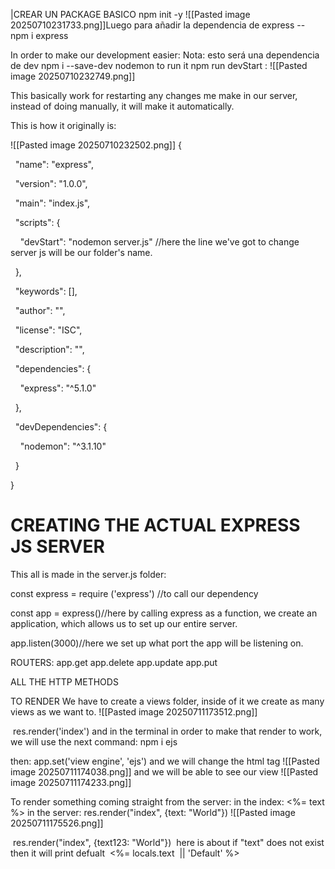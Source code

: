 |CREAR UN PACKAGE BASICO
npm init -y
![[Pasted image 20250710231733.png]]Luego para añadir la dependencia de express
-- npm i express

In order to make our development easier: 
Nota: esto será una dependencia de dev
npm i --save-dev nodemon
to run it
npm run devStart : 
![[Pasted image 20250710232749.png]]

This basically work for restarting any changes me make in our server, instead of doing manually, it will make it automatically.

This is how it originally is:

![[Pasted image 20250710232502.png]]
{

  "name": "express",

  "version": "1.0.0",

  "main": "index.js",

  "scripts": {

    "devStart": "nodemon server.js" //here the line we've got to change server js will be our folder's name.

  },

  "keywords": [],

  "author": "",

  "license": "ISC",

  "description": "",

  "dependencies": {

    "express": "^5.1.0"

  },

  "devDependencies": {

    "nodemon": "^3.1.10"

  }

}

# CREATING THE ACTUAL EXPRESS JS SERVER

This all is made in the server.js folder:

const express = require ('express') //to call our dependency

const app = express()//here by calling express as a function, we create an application, which allows us to set up our entire server.

  

app.listen(3000)//here we set up what port the app will be listening on.

ROUTERS: 
app.get
app.delete
app.update
app.put

ALL THE HTTP METHODS


TO RENDER
We have to create a views folder, inside of it we create as many views as we want to.
![[Pasted image 20250711173512.png]]

 res.render('index')
and in the terminal in order to make that render to work, we will use the next command: 
npm i ejs

then:
app.set('view engine', 'ejs')
and we will change the html tag
![[Pasted image 20250711174038.png]]
and we will be able to see our view 
![[Pasted image 20250711174233.png]]


To render something coming straight from the server: 
in the index: 
<%= text %>
in the server: 
res.render("index", {text: "World"})
![[Pasted image 20250711175526.png]]

 res.render("index", {text123: "World"})
 here is about if "text" does not exist then it will print defualt 
 <%= locals.text  || 'Default' %>